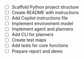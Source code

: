 <!-- Workspace-specific instructions for Copilot. Systematically work through each checklist item for project setup, documentation, and reproducibility. -->
- [ ] Scaffold Python project structure
- [ ] Create README with instructions
- [ ] Add Copilot instructions file
- [ ] Implement environment model
- [ ] Implement agent and planners
- [ ] Add CLI for planners
- [ ] Create test maps
- [ ] Add tests for core functions
- [ ] Prepare report and demo
